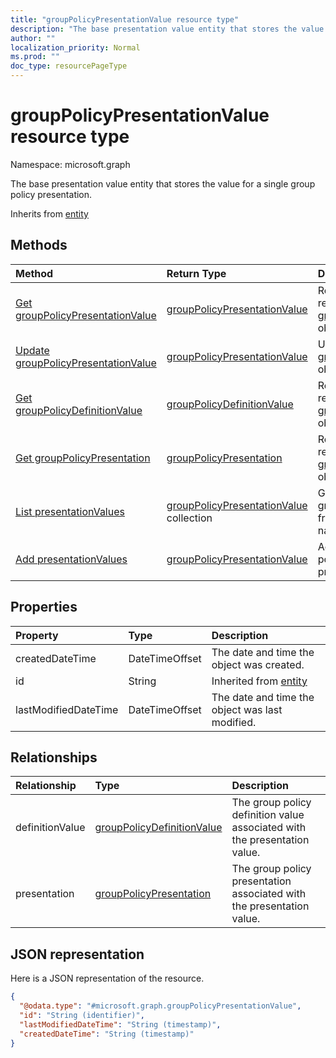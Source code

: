 ```yaml
---
title: "groupPolicyPresentationValue resource type"
description: "The base presentation value entity that stores the value for a single group policy presentation."
author: ""
localization_priority: Normal
ms.prod: ""
doc_type: resourcePageType
---
```


# groupPolicyPresentationValue resource type


Namespace: microsoft.graph

The base presentation value entity that stores the value for a single group policy presentation.


Inherits from [entity](../resources/entity.md)

## Methods
|Method|Return Type|Description|
|:---|:---|:---|
|[Get groupPolicyPresentationValue](../api/grouppolicypresentationvalue-get.md)|[groupPolicyPresentationValue](../resources/grouppolicypresentationvalue.md)|Read properties and relationships of the [groupPolicyPresentationValue](../resources/grouppolicypresentationvalue.md) object.|
|[Update groupPolicyPresentationValue](../api/grouppolicypresentationvalue-update.md)|[groupPolicyPresentationValue](../resources/grouppolicypresentationvalue.md)|Update the properties of a [groupPolicyPresentationValue](../resources/grouppolicypresentationvalue.md) object.|
|[Get groupPolicyDefinitionValue](../api/grouppolicydefinitionvalue-get.md)|[groupPolicyDefinitionValue](../resources/grouppolicydefinitionvalue.md)|Read properties and relationships of the [groupPolicyDefinitionValue](../resources/grouppolicydefinitionvalue.md) object.|
|[Get groupPolicyPresentation](../api/grouppolicypresentation-get.md)|[groupPolicyPresentation](../resources/grouppolicypresentation.md)|Read properties and relationships of the [groupPolicyPresentation](../resources/grouppolicypresentation.md) object.|
|[List presentationValues](../api/grouppolicydefinitionvalue-list-presentationvalues.md)|[groupPolicyPresentationValue](../resources/grouppolicypresentationvalue.md) collection|Get the groupPolicyPresentationValues from the presentationValues navigation property.|
|[Add presentationValues](../api/grouppolicydefinitionvalue-post-presentationvalues.md)|[groupPolicyPresentationValue](../resources/grouppolicypresentationvalue.md)|Add presentationValues by posting to the presentationValues collection.|

## Properties
|Property|Type|Description|
|:---|:---|:---|
|createdDateTime|DateTimeOffset|The date and time the object was created.|
|id|String| Inherited from [entity](../resources/entity.md)|
|lastModifiedDateTime|DateTimeOffset|The date and time the object was last modified.|

## Relationships
|Relationship|Type|Description|
|:---|:---|:---|
|definitionValue|[groupPolicyDefinitionValue](../resources/grouppolicydefinitionvalue.md)|The group policy definition value associated with the presentation value.|
|presentation|[groupPolicyPresentation](../resources/grouppolicypresentation.md)|The group policy presentation associated with the presentation value.|

## JSON representation
Here is a JSON representation of the resource.
<!-- {
  "blockType": "resource",
  "keyProperty": "id",
  "@odata.type": "microsoft.graph.groupPolicyPresentationValue",
  "baseType": "microsoft.graph.entity",
  "openType": false
}
-->
``` json
{
  "@odata.type": "#microsoft.graph.groupPolicyPresentationValue",
  "id": "String (identifier)",
  "lastModifiedDateTime": "String (timestamp)",
  "createdDateTime": "String (timestamp)"
}
```

